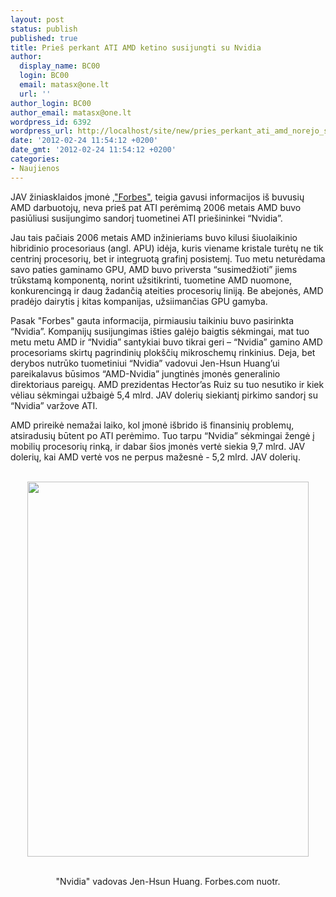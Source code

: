 ```yaml
---
layout: post
status: publish
published: true
title: Prieš perkant ATI AMD ketino susijungti su Nvidia
author:
  display_name: BC00
  login: BC00
  email: matasx@one.lt
  url: ''
author_login: BC00
author_email: matasx@one.lt
wordpress_id: 6392
wordpress_url: http://localhost/site/new/pries_perkant_ati_amd_norejo_susijungti_su_nvidia/
date: '2012-02-24 11:54:12 +0200'
date_gmt: '2012-02-24 11:54:12 +0200'
categories:
- Naujienos
---
```

<p>
	JAV žiniasklaidos įmonė <a href=http://www.forbes.com/sites/briancaulfield/2012/02/22/amd-talked-with-nvidia-about-acquisition-before-grabbing-ati/">,"Forbes"</a>, teigia gavusi informacijos iš buvusių AMD darbuotojų, neva prieš pat ATI perėmimą 2006 metais AMD buvo pasiūliusi susijungimo sandorį tuometinei ATI priešininkei “Nvidia”.</p>
<p>
	Jau tais pačiais 2006 metais AMD inžinieriams buvo kilusi šiuolaikinio hibridinio procesoriaus (angl. APU) idėja, kuris viename kristale turėtų ne tik centrinį procesorių, bet ir integruotą grafinį posistemį. Tuo metu neturėdama savo paties gaminamo GPU, AMD buvo priversta “susimedžioti” jiems trūkstamą komponentą, norint užsitikrinti, tuometine AMD nuomone, konkurencingą ir daug žadančią ateities procesorių liniją. Be abejonės, AMD pradėjo dairytis į kitas kompanijas, užsiimančias GPU gamyba.</p>
<p>
	Pasak "Forbes" gauta informacija, pirmiausiu taikiniu buvo pasirinkta “Nvidia”. Kompanijų susijungimas išties galėjo baigtis sėkmingai, mat tuo metu metu AMD ir “Nvidia” santykiai buvo tikrai geri – “Nvidia” gamino AMD procesoriams skirtų pagrindinių plokščių mikroschemų rinkinius. Deja, bet derybos nutrūko tuometiniui “Nvidia” vadovui Jen-Hsun Huang’ui pareikalavus būsimos “AMD-Nvidia” jungtinės įmonės generalinio direktoriaus pareigų. AMD prezidentas Hector’as Ruiz su tuo nesutiko ir kiek vėliau sėkmingai užbaigė 5,4 mlrd. JAV dolerių siekiantį pirkimo sandorį su “Nvidia” varžove ATI.</p>
<p>
	AMD prireikė nemažai laiko, kol įmonė išbrido iš finansinių problemų, atsiradusių būtent po ATI perėmimo. Tuo tarpu “Nvidia” sėkmingai žengė į mobilių procesorių rinką, ir dabar šios įmonės vertė siekia 9,7 mlrd. JAV dolerių, kai AMD vertė vos ne perpus mažesnė - 5,2 mlrd. JAV dolerių.</p>
<p>
<center><br />
<img alt="" src="http://technews.lt/userfiles/450px-NVidiaMobileMediaPress_JensenHuang.jpg" style="width: 450px; height: 600px;" /></p>
<p></center><br />
<center><span class="saltinis">"Nvidia" vadovas Jen-Hsun Huang. Forbes.com nuotr.</span></center></p>
